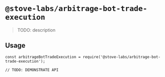 # `@stove-labs/arbitrage-bot-trade-execution`

> TODO: description

## Usage

```
const arbitrageBotTradeExecution = require('@stove-labs/arbitrage-bot-trade-execution');

// TODO: DEMONSTRATE API
```
